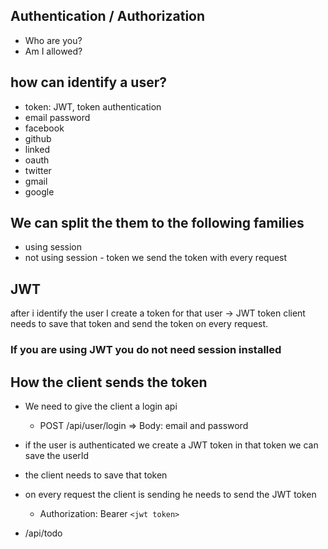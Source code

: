 ## Authentication / Authorization

- Who are you?
- Am I allowed?

## how can identify a user?

- token: JWT, token authentication
- email password
- facebook
- github
- linked
- oauth
- twitter
- gmail
- google

## We can split the them to the following families

- using session
- not using session - token we send the token with every request

## JWT

after i identify the user I create a token for that user -> JWT token
client needs to save that token and send the token on every request.

### If you are using JWT you do not need session installed

## How the client sends the token

- We need to give the client a login api
  - POST /api/user/login => Body: email and password
- if the user is authenticated we create a JWT token in that token we can save the userId
- the client needs to save that token
- on every request the client is sending he needs to send the JWT token
  - Authorization: Bearer `<jwt token>`

- /api/todo










